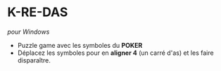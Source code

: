 # K-RE-DAS
*pour Windows*
- Puzzle game avec les symboles du **POKER**
- Déplacez les symboles pour en **aligner 4** (un carré d'as) et les faire disparaître.

